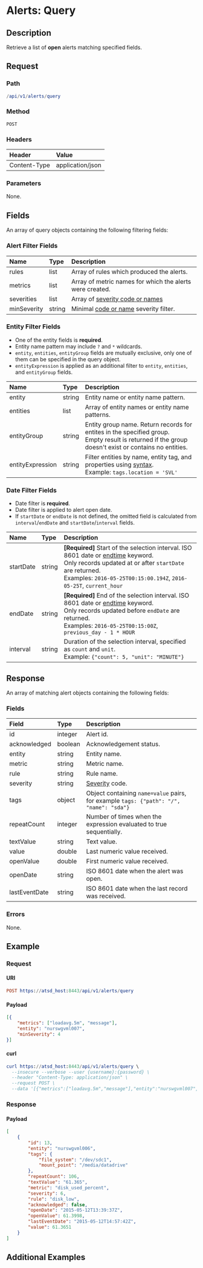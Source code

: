 # Alerts: Query

## Description

Retrieve a list of **open** alerts matching specified fields.

## Request

### Path

```elm
/api/v1/alerts/query
```

### Method

```
POST 
```

### Headers

|**Header**|**Value**|
|:---|:---|
| Content-Type | application/json |

### Parameters

None.

## Fields

An array of query objects containing the following filtering fields:

### Alert Filter Fields

| **Name**  | **Type** | **Description**  |
|:---|:---|:---|
| rules       | list | Array of rules which produced the alerts.        |
| metrics     | list | Array of metric names for which the alerts were created. |
| severities  | list | Array of [severity code or names](/api/data/severity.md)   |
| minSeverity |  string   | Minimal [code or name](/api/data/severity.md) severity filter.  |

### Entity Filter Fields

* One of the entity fields is **required**.
* Entity name pattern may include `?` and `*` wildcards.
* `entity`, `entities`, `entityGroup` fields are mutually exclusive, only one of them can be specified in the query object. 
* `entityExpression` is applied as an additional filter to `entity`, `entities`, and `entityGroup` fields.

| **Name**  | **Type** | **Description**  |
|:---|:---|:---|
| entity   | string | Entity name or entity name pattern. |
| entities | list | Array of entity names or entity name patterns. |
| entityGroup | string | Entity group name. Return records for entites in the specified group.<br>Empty result is returned if the group doesn't exist or contains no entities. |
| entityExpression | string | Filter entities by name, entity tag, and properties using [syntax](/rule-engine/functions.md). <br>Example: `tags.location = 'SVL'`  |

### Date Filter Fields

* Date filter is **required**. 
* Date filter is applied to alert open date.
* If `startDate` or `endDate` is not defined, the omitted field is calculated from `interval`/`endDate` and `startDate`/`interval` fields.

| **Name** | **Type** | **Description** |
|:---|:---|:---|
|startDate|	string | **[Required]** Start of the selection interval. ISO 8601 date or [endtime](/end-time-syntax.md) keyword.<br>Only records updated at or after `startDate` are returned.<br>Examples: `2016-05-25T00:15:00.194Z`, `2016-05-25T`, `current_hour` |
| endDate |	string | **[Required]** End of the selection interval. ISO 8601 date or [endtime](/end-time-syntax.md) keyword.<br>Only records updated before `endDate` are returned.<br>Examples: `2016-05-25T00:15:00Z`, `previous_day - 1 * HOUR`|
| interval|	string | Duration of the selection interval, specified as `count` and `unit`. <br>Example: `{"count": 5, "unit": "MINUTE"}`|

## Response 

An array of matching alert objects containing the following fields:

### Fields

| **Field** | **Type** | **Description** |
|:---|:---|:---|
| id    | integer | Alert id.|
| acknowledged | boolean | Acknowledgement status.|
| entity | string | Entity name. |
| metric | string | Metric name.  |
| rule | string | Rule name. |
| severity  | string | [Severity](/api/data/severity.md) code.  |
| tags | object | Object containing `name=value` pairs, for example `tags: {"path": "/", "name": "sda"}` |
| repeatCount | integer | Number of times when the expression evaluated to true sequentially.  |
| textValue | string | Text value.  |
| value | double | Last numeric value received. |
| openValue | double | First numeric value received.  |
| openDate | string | ISO 8601 date when the alert was open.  |
| lastEventDate | string | ISO 8601 date when the last record was received.  |

### Errors

None.

## Example

### Request

#### URI

```elm
POST https://atsd_host:8443/api/v1/alerts/query
```

#### Payload

```json
[{
	"metrics": ["loadavg.5m", "message"],
	"entity": "nurswgvml007",
	"minSeverity": 4
}]
```

#### curl

```elm
curl https://atsd_host:8443/api/v1/alerts/query \
  --insecure --verbose --user {username}:{password} \
  --header "Content-Type: application/json" \
  --request POST \
  --data '[{"metrics":["loadavg.5m","message"],"entity":"nurswgvml007","minSeverity":4}]'
```

### Response

#### Payload

```json
[
    {
        "id": 13,
        "entity": "nurswgvml006",        
        "tags": {
            "file_system": "/dev/sdc1",
            "mount_point": "/media/datadrive"
        },
        "repeatCount": 106,
        "textValue": "61.365",
        "metric": "disk_used_percent",
        "severity": 6,
        "rule": "disk_low",
        "acknowledged": false,
        "openDate": "2015-05-12T13:39:37Z",
        "openValue": 61.3998,
        "lastEventDate": "2015-05-12T14:57:42Z",
        "value": 61.3651
    }
]
```

## Additional Examples




